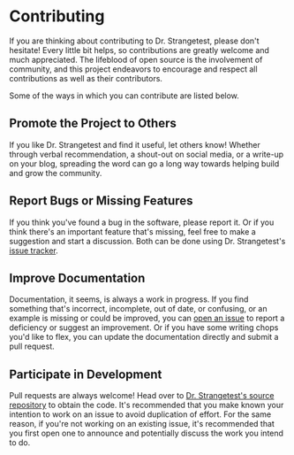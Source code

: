 # Contributing

If you are thinking about contributing to Dr. Strangetest, please don't
hesitate! Every little bit helps, so contributions are greatly welcome and much
appreciated. The lifeblood of open source is the involvement of community, and
this project endeavors to encourage and respect all contributions as well as
their contributors.

Some of the ways in which you can contribute are listed below.


## Promote the Project to Others

If you like Dr. Strangetest and find it useful, let others know! Whether
through verbal recommendation, a shout-out on social media, or a write-up on
your blog, spreading the word can go a long way towards helping build and grow
the community.


## Report Bugs or Missing Features

If you think you've found a bug in the software, please report it. Or if you
think there's an important feature that's missing, feel free to make a
suggestion and start a discussion. Both can be done using Dr. Strangetest's
[issue tracker](https://github.com/gnarlyquack/dr-strangetest/issues).


## Improve Documentation

Documentation, it seems, is always a work in progress. If you find something
that's incorrect, incomplete, out of date, or confusing, or an example is
missing or could be improved, you can [open an
issue](https://github.com/gnarlyquack/dr-strangetest/issues) to report a
deficiency or suggest an improvement. Or if you have some writing chops you'd
like to flex, you can update the documentation directly and submit a pull
request.


## Participate in Development

Pull requests are always welcome! Head over to [Dr. Strangetest's source
repository](https://github.com/gnarlyquack/dr-strangetest) to obtain the code.
It's recommended that you make known your intention to work on an issue to
avoid duplication of effort. For the same reason, if you're not working on an
existing issue, it's recommended that you first open one to announce and
potentially discuss the work you intend to do.
